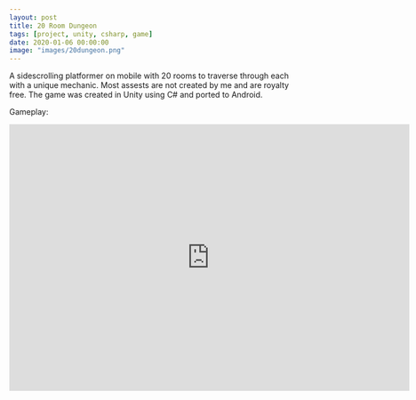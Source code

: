 ```yaml
---
layout: post
title: 20 Room Dungeon
tags: [project, unity, csharp, game]
date: 2020-01-06 00:00:00
image: "images/20dungeon.png"
---
```


A sidescrolling platformer on mobile with 20 rooms to traverse through each with a unique mechanic. Most assests are not created by me and are royalty free.
The game was created in Unity using C# and ported to Android.

Gameplay:
<iframe width="720" height="480" src="http://www.youtube.com/embed/GcKJCPuhLXw" frameborder="0" allow="accelerometer; autoplay; encrypted-media; gyroscope; picture-in-picture" allowfullscreen>&nbsp</iframe>